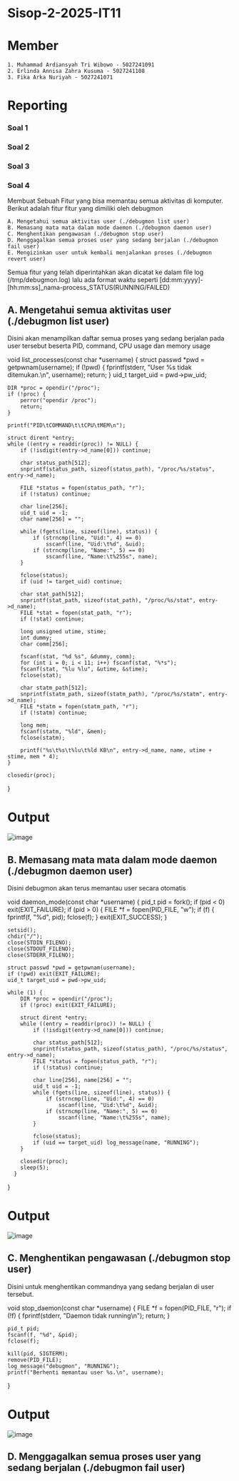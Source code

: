# Sisop-2-2025-IT11

# Member

    1. Muhammad Ardiansyah Tri Wibowo - 5027241091
    2. Erlinda Annisa Zahra Kusuma - 5027241108
    3. Fika Arka Nuriyah - 5027241071

# Reporting

### Soal 1
### Soal 2
### Soal 3
### Soal 4
Membuat Sebuah Fitur yang bisa memantau semua aktivitas di komputer. Berikut adalah fitur fitur yang dimiliki oleh debugmon

    A. Mengetahui semua aktivitas user (./debugmon list user)
    B. Memasang mata mata dalam mode daemon (./debugmon daemon user)
    C. Menghentikan pengawasan (./debugmon stop user)
    D. Menggagalkan semua proses user yang sedang berjalan (./debugmon fail user)
    E. Mengizinkan user untuk kembali menjalankan proses (./debugmon revert user)
    
Semua fitur yang telah diperintahkan akan dicatat ke dalam file log (/tmp/debugmon.log) lalu ada format waktu seperti [dd:mm:yyyy]-[hh:mm:ss]_nama-process_STATUS(RUNNING/FAILED)

## A. Mengetahui semua aktivitas user (./debugmon list user)
Disini akan menampilkan daftar semua proses yang sedang berjalan pada user tersebut beserta PID, command, CPU usage dan memory usage 

  void list_processes(const char *username) {
    struct passwd *pwd = getpwnam(username);
    if (!pwd) {
        fprintf(stderr, "User %s tidak ditemukan.\n", username);
        return;
    }
    uid_t target_uid = pwd->pw_uid;

    DIR *proc = opendir("/proc");
    if (!proc) {
        perror("opendir /proc");
        return;
    }

    printf("PID\tCOMMAND\t\tCPU\tMEM\n");

    struct dirent *entry;
    while ((entry = readdir(proc)) != NULL) {
        if (!isdigit(entry->d_name[0])) continue;

        char status_path[512];
        snprintf(status_path, sizeof(status_path), "/proc/%s/status", entry->d_name);

        FILE *status = fopen(status_path, "r");
        if (!status) continue;

        char line[256];
        uid_t uid = -1;
        char name[256] = "";

        while (fgets(line, sizeof(line), status)) {
            if (strncmp(line, "Uid:", 4) == 0)
                sscanf(line, "Uid:\t%d", &uid);
            if (strncmp(line, "Name:", 5) == 0)
                sscanf(line, "Name:\t%255s", name);
        }

        fclose(status);
        if (uid != target_uid) continue;

        char stat_path[512];
        snprintf(stat_path, sizeof(stat_path), "/proc/%s/stat", entry->d_name);
        FILE *stat = fopen(stat_path, "r");
        if (!stat) continue;

        long unsigned utime, stime;
        int dummy;
        char comm[256];

        fscanf(stat, "%d %s", &dummy, comm);
        for (int i = 0; i < 11; i++) fscanf(stat, "%*s");
        fscanf(stat, "%lu %lu", &utime, &stime);
        fclose(stat);

        char statm_path[512];
        snprintf(statm_path, sizeof(statm_path), "/proc/%s/statm", entry->d_name);
        FILE *statm = fopen(statm_path, "r");
        if (!statm) continue;

        long mem;
        fscanf(statm, "%ld", &mem);
        fclose(statm);

        printf("%s\t%s\t%lu\t%ld KB\n", entry->d_name, name, utime + stime, mem * 4);
    }

    closedir(proc);
  }

# Output
![image](https://github.com/user-attachments/assets/585ad1b4-7f58-4c31-bba3-ce3683953d83)


## B. Memasang mata mata dalam mode daemon (./debugmon daemon user)
Disini debugmon akan terus memantau user secara otomatis

  void daemon_mode(const char *username) {
    pid_t pid = fork();
    if (pid < 0) exit(EXIT_FAILURE);
    if (pid > 0) {
        FILE *f = fopen(PID_FILE, "w");
        if (f) {
            fprintf(f, "%d", pid);
            fclose(f);
        }
        exit(EXIT_SUCCESS);
    }

    setsid();
    chdir("/");
    close(STDIN_FILENO);
    close(STDOUT_FILENO);
    close(STDERR_FILENO);

    struct passwd *pwd = getpwnam(username);
    if (!pwd) exit(EXIT_FAILURE);
    uid_t target_uid = pwd->pw_uid;

    while (1) {
        DIR *proc = opendir("/proc");
        if (!proc) exit(EXIT_FAILURE);

        struct dirent *entry;
        while ((entry = readdir(proc)) != NULL) {
            if (!isdigit(entry->d_name[0])) continue;

            char status_path[512];
            snprintf(status_path, sizeof(status_path), "/proc/%s/status", entry->d_name);
            FILE *status = fopen(status_path, "r");
            if (!status) continue;

            char line[256], name[256] = "";
            uid_t uid = -1;
            while (fgets(line, sizeof(line), status)) {
                if (strncmp(line, "Uid:", 4) == 0)
                    sscanf(line, "Uid:\t%d", &uid);
                if (strncmp(line, "Name:", 5) == 0)
                    sscanf(line, "Name:\t%255s", name);
            }

            fclose(status);
            if (uid == target_uid) log_message(name, "RUNNING");
        }

        closedir(proc);
        sleep(5);
      }
  }

# Output
![image](https://github.com/user-attachments/assets/ea6f4b1d-7e6a-44c7-8904-593adf0ef3e3)


## C. Menghentikan pengawasan (./debugmon stop user)
Disini untuk menghentikan commandnya yang sedang berjalan di user tersebut.

  void stop_daemon(const char *username) {
    FILE *f = fopen(PID_FILE, "r");
    if (!f) {
        fprintf(stderr, "Daemon tidak running\n");
        return;
    }

    pid_t pid;
    fscanf(f, "%d", &pid);
    fclose(f);

    kill(pid, SIGTERM);
    remove(PID_FILE);
    log_message("debugmon", "RUNNING");
    printf("Berhenti memantau user %s.\n", username);
  }

# Output
![image](https://github.com/user-attachments/assets/58896be4-341f-48cd-aad3-62093cfa5ff3)

## D. Menggagalkan semua proses user yang sedang berjalan (./debugmon fail user)
